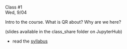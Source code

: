 <div class="lecture2">

<div class="column_date">
<p markdown="block">

Class #1 <br>
Wed, 9/04

</p>
</div>
<div class="column_materials">
<p markdown="block">


Intro to the course. What is QR about? Why are we here?

(slides available in the class_share folder on JupyterHub)

</p>
</div>

<div class="column_assign">
<p markdown="block">

- read the [syllabus](syllabus.html)


</p>
</div>

</div>
